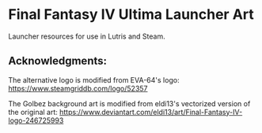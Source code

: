 # Final Fantasy IV Ultima Launcher Art
Launcher resources for use in Lutris and Steam.

## Acknowledgments:
The alternative logo is modified from EVA-64's logo: https://www.steamgriddb.com/logo/52357

The Golbez background art is modified from eldi13's vectorized version of the original art: https://www.deviantart.com/eldi13/art/Final-Fantasy-IV-logo-246725993

